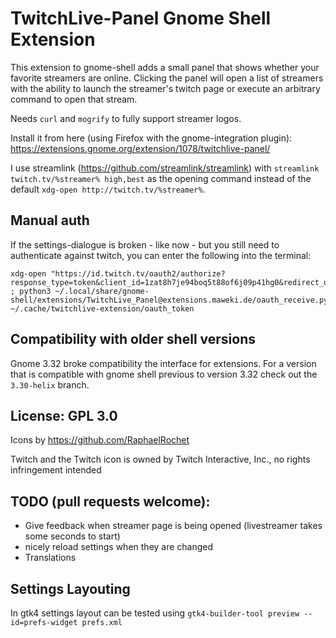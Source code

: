 # TwitchLive-Panel Gnome Shell Extension

This extension to gnome-shell adds a small panel that shows whether
your favorite streamers are online. Clicking the panel will open a
list of streamers with the ability to launch the streamer's twitch
page or execute an arbitrary command to open that stream.

Needs `curl` and `mogrify` to fully support streamer logos.

Install it from here (using Firefox with the gnome-integration plugin): https://extensions.gnome.org/extension/1078/twitchlive-panel/

I use streamlink (https://github.com/streamlink/streamlink) with
`streamlink twitch.tv/%streamer% high,best` as the opening command instead
of the default `xdg-open http://twitch.tv/%streamer%`.

## Manual auth

If the settings-dialogue is broken - like now - but you still need to authenticate against twitch,
you can enter the following into the terminal:

```
xdg-open "https://id.twitch.tv/oauth2/authorize?response_type=token&client_id=1zat8h7je94boq5t88of6j09p41hg0&redirect_uri=http://localhost:8877&scope=" ; python3 ~/.local/share/gnome-shell/extensions/TwitchLive_Panel@extensions.maweki.de/oauth_receive.py ~/.cache/twitchlive-extension/oauth_token
```


## Compatibility with older shell versions

Gnome 3.32 broke compatibility the interface for extensions.
For a version that is compatible with gnome shell previous to version 3.32 check out the `3.30-helix` branch.

## License: GPL 3.0

Icons by https://github.com/RaphaelRochet

Twitch and the Twitch icon is owned by Twitch Interactive, Inc., no rights infringement intended

## TODO (pull requests welcome):

* Give feedback when streamer page is being opened (livestreamer takes some seconds to start)
* nicely reload settings when they are changed
* Translations

## Settings Layouting

In gtk4 settings layout can be tested using `gtk4-builder-tool preview --id=prefs-widget prefs.xml`

